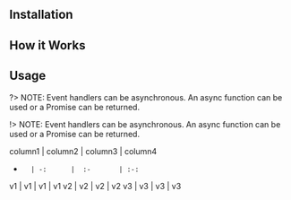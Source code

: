 ## Installation

## How it Works

## Usage

?> NOTE: Event handlers can be asynchronous. An async function can be used or a Promise can be returned.

!> NOTE: Event handlers can be asynchronous. An async function can be used or a Promise can be returned.



column1 | column2 |  column3  | column4
-       | -:      |  :-       | :-:
v1   	| v1 	  |  v1	      | v1
v2 		| v2 	  |  v2 	  | v2
v3 		| v3 	  |  v3 	  | v3

